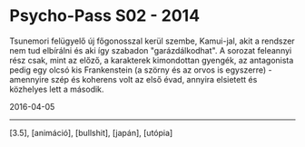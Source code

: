 # Psycho-Pass S02 - 2014

Tsunemori felügyelő új főgonosszal kerül szembe, Kamui-jal, akit a rendszer nem tud elbírálni és aki így szabadon "garázdálkodhat". A sorozat feleannyi rész csak, mint az előző, a karakterek kimondottan gyengék, az antagonista pedig egy olcsó kis Frankenstein (a szörny és az orvos is egyszerre) - amennyire szép és koherens volt az első évad, annyira elsietett és közhelyes lett a második.

2016-04-05 

----

[3.5], [animáció], [bullshit], [japán], [utópia]